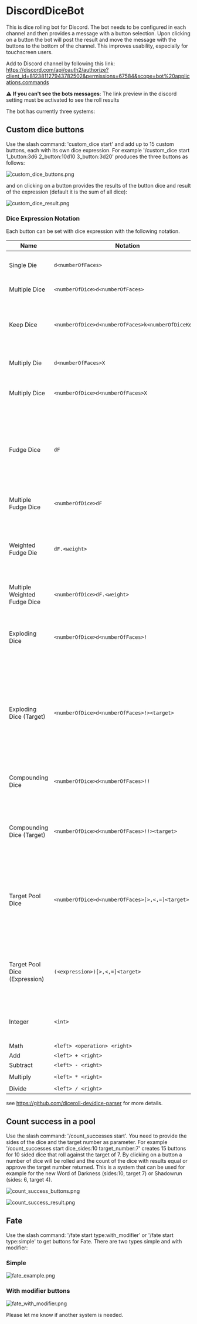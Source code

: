 # DiscordDiceBot

This is dice rolling bot for Discord. The bot needs to be configured in each channel and then provides a message with a
button selection. Upon clicking on a button the bot will post the result and move the message with the buttons to the
bottom of the channel. This improves usability, especially for touchscreen users.

Add to Discord channel by following this link:
https://discord.com/api/oauth2/authorize?client_id=812381127943782502&permissions=67584&scope=bot%20applications.commands

:warning: **If you can't see the bots messages**: The link preview in the discord setting must be activated to see the
roll results

The bot has currently three systems:

## Custom dice buttons

Use the slash command: 'custom_dice start' and add up to 15 custom buttons, each with its own dice expression. For
example '/custom_dice start 1_button:3d6 2_button:10d10 3_button:3d20' produces the three buttons as follows:

![custom_dice_buttons.png](custom_dice_buttons.png)

and on clicking on a button provides the results of the button dice and result of the expression (default it is the sum
of all dice):

![custom_dice_result.png](custom_dice_result.png)

### Dice Expression Notation

Each button can be set with dice expression with the following notation.

| Name | Notation | Example | Description |
|------|----------|---------|-------------|
|  |  |  |  |
| Single Die | `d<numberOfFaces>` | `d6` | roll one, six-sided die |
| Multiple Dice | `<numberOfDice>d<numberOfFaces>` | `3d20` | roll three, twenty-sided dice |
| Keep Dice | `<numberOfDice>d<numberOfFaces>k<numberOfDiceKept>` | `3d6k2` | keeps the the highest values out of three, six-sided dice |
| Multiply Die | `d<numberOfFaces>X` | `d10X` | multiplies the result of `d10 * d10` |
| Multiply Dice | `<numberOfDice>d<numberOfFaces>X` | `2d10X` | multiplies the result of `2d10 * 2d10` |
| Fudge Dice | `dF` | `dF` | roles a single "fudge" die (a six sided die, 1/3 chance of `-1`, 1/3 chance of `0`, and 1/3 chance of `1`) |
| Multiple Fudge Dice | `<numberOfDice>dF` | `3dF` | roles multiple fudge dice |
| Weighted Fudge Die | `dF.<weight>` | `dF.1` | A weighted fudge die with 1/6 chance of a `1`, `2/3` chance of a `0` and 1/6 chance of a `-1` |
| Multiple Weighted Fudge Dice | `<numberOfDice>dF.<weight>` | `2dF.1` | multiple weighted fudge dice. |
| Exploding Dice | `<numberOfDice>d<numberOfFaces>!` | `4d6!` | any time the max value of a die is rolled, that die is re-rolled and added to the total |
| Exploding Dice (Target) | `<numberOfDice>d<numberOfFaces>!><target>` | `3d6!>5` | Same as exploding dice, but re-roll on values greater than or equal to the target (note, less than works too) |
| Compounding Dice | `<numberOfDice>d<numberOfFaces>!!` | `3d6!!` | similar to exploding dice, but ALL dice are re-rolled | 
| Compounding Dice (Target) | `<numberOfDice>d<numberOfFaces>!!><target>` | `3d6!!>5` | similar as exploding dice (target), but all dice are re-rolled and added. |
| Target Pool Dice | `<numberOfDice>d<numberOfFaces>[>,<,=]<target>` | `3d6=6` | counts the number of dice that match the target (NOTE: greater & less than also match equals, i.e `>=` and `<=`) | 
| Target Pool Dice (Expression) | `(<expression>)[>,<,=]<target>` | `(4d8-2)>6` | A target pool roll, but where the expression is evaluated to the target. |
| Integer | `<int>` | `42` | typically used in math operations, i.e. `2d4+2` |
| Math | `<left> <operation> <right>` |
| Add | `<left> + <right>`  | `2d6 + 2` | |
| Subtract | `<left> - <right>` | `2 - 1` | |
| Multiply | `<left> * <right>` | `1d4 * 2d6` | |
| Divide | `<left> / <right>` | `4 / 2` | |

see https://github.com/diceroll-dev/dice-parser for more details.

## Count success in a pool

Use the slash command: '/count_successes start'. You need to provide the sides of the dice and the target number as
parameter. For example '/count_successes start dice_sides:10 target_number:7' creates 15 buttons for 10 sided dice that
roll against the target of 7. By clicking on a button a number of dice will be rolled and the count of the dice with
results equal or approve the target number returned. This is a system that can be used for example for the new Word of
Darkness (sides:10, target 7) or Shadowrun (sides: 6, target 4).

![count_success_buttons.png](count_success_buttons.png)

![count_success_result.png](count_success_result.png)

## Fate

Use the slash command: '/fate start type:with_modifier' or '/fate start type:simple' to get buttons for Fate. There are
two types simple and with modifier:

### Simple

![fate_example.png](fate_example.png)

### With modifier buttons

![fate_with_modifier.png](fate_with_modifier.png)

Please let me know if another system is needed.
